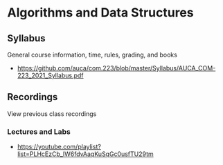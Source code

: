 Algorithms and Data Structures
==============================

## Syllabus

General course information, time, rules, grading, and books

* <https://github.com/auca/com.223/blob/master/Syllabus/AUCA_COM-223_2021_Syllabus.pdf>

## Recordings

View previous class recordings

### Lectures and Labs

* <https://youtube.com/playlist?list=PLHcEzCb_lW6fdvAaqKuSqGc0usfTU29tm>
